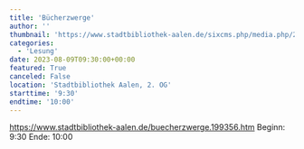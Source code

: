 ```yaml
---
title: 'Bücherzwerge'
author: ''
thumbnail: 'https://www.stadtbibliothek-aalen.de/sixcms.php/media.php/226/thumbnails/B%C3%BCcherzwerge.%20zugeschnitten.jpg.601536.jpg'
categories:
  - 'Lesung'
date: 2023-08-09T09:30:00+00:00
featured: True
canceled: False
location: 'Stadtbibliothek Aalen, 2. OG'
starttime: '9:30'
endtime: '10:00'
---
```

https://www.stadtbibliothek-aalen.de/buecherzwerge.199356.htm
Beginn: 9:30
 Ende: 10:00